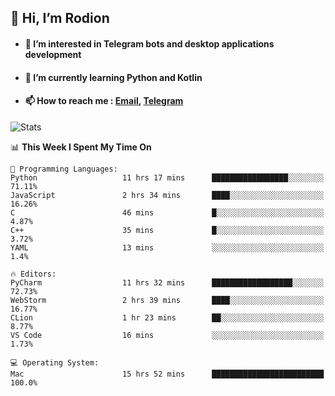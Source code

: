 ## 👋 Hi, I’m Rodion
- #### 👀 I’m interested in Telegram bots and desktop applications development
- #### 🌱 I’m currently learning Python and Kotlin
- #### 📫 How to reach me : [Email](mailto:me@lavn.ml), [Telegram](https://t.me/fast_geek)

![Stats](https://github-readme-stats.vercel.app/api?username=rodion-gudz&show_icons=true&theme=github_dark&hide_border=true&hide=issues&count_private=true&layout=compact)


<!--START_SECTION:waka-->
📊 **This Week I Spent My Time On** 

```text
💬 Programming Languages: 
Python                   11 hrs 17 mins      █████████████████░░░░░░░░   71.11% 
JavaScript               2 hrs 34 mins       ████░░░░░░░░░░░░░░░░░░░░░   16.26% 
C                        46 mins             █░░░░░░░░░░░░░░░░░░░░░░░░   4.87% 
C++                      35 mins             █░░░░░░░░░░░░░░░░░░░░░░░░   3.72% 
YAML                     13 mins             ░░░░░░░░░░░░░░░░░░░░░░░░░   1.4%

🔥 Editors: 
PyCharm                  11 hrs 32 mins      ██████████████████░░░░░░░   72.73% 
WebStorm                 2 hrs 39 mins       ████░░░░░░░░░░░░░░░░░░░░░   16.77% 
CLion                    1 hr 23 mins        ██░░░░░░░░░░░░░░░░░░░░░░░   8.77% 
VS Code                  16 mins             ░░░░░░░░░░░░░░░░░░░░░░░░░   1.73%

💻 Operating System: 
Mac                      15 hrs 52 mins      █████████████████████████   100.0%

```


<!--END_SECTION:waka-->
